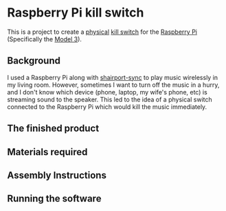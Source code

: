 # Raspberry Pi kill switch

This is a project to create a [physical](https://en.wikipedia.org/wiki/Scram) [kill switch](https://en.wikipedia.org/wiki/Kill_switch) for the [Raspberry Pi](https://www.raspberrypi.org/) (Specifically the [Model 3](https://www.raspberrypi.org/products/raspberry-pi-3-model-b/)).

## Background

I used a Raspberry Pi along with [shairport-sync](https://github.com/mikebrady/shairport-sync) to play music wirelessly in my living room. However, sometimes I want to turn off the music in a hurry, and I don't know which device (phone, laptop, my wife's phone, etc) is streaming sound to the speaker. This led to the idea of a physical switch connected to the Raspberry Pi which would kill the music immediately.

## The finished product

## Materials required

## Assembly Instructions

## Running the software

